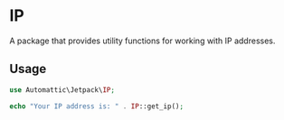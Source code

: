 # IP

A package that provides utility functions for working with IP addresses.

## Usage

```php
use Automattic\Jetpack\IP;

echo "Your IP address is: " . IP::get_ip();
```